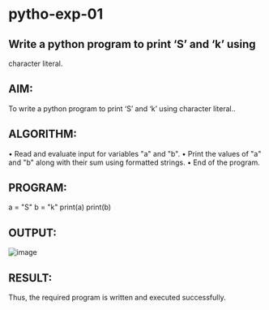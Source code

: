 # pytho-exp-01
## Write a python program to print ‘S’ and ‘k’ using
character literal.
## AIM:
To write a python program to print ‘S’ and ‘k’ using character literal..
## ALGORITHM:
•	Read and evaluate input for variables "a" and "b".
•	Print the values of "a" and "b" along with their sum using formatted strings.
•	End of the program.
## PROGRAM:
a = "S"
b = "k"
print(a)
print(b)
 
## OUTPUT:
     
 ![image](https://github.com/user-attachments/assets/78f6738a-33f8-499e-a469-8fe93fc326a2)


## RESULT:
Thus, the required program is written and executed successfully.
